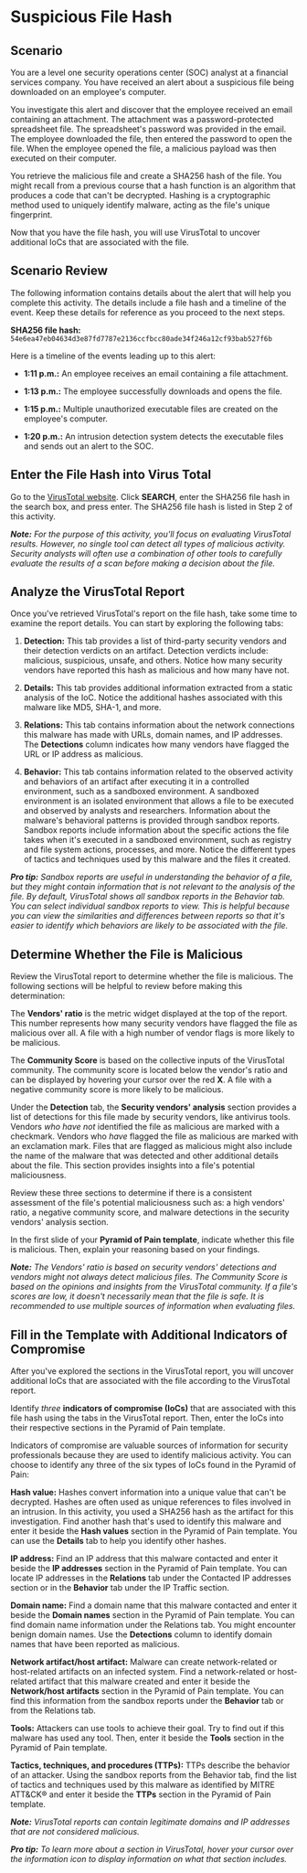 # Suspicious File Hash

## Scenario 

You are a level one security operations center (SOC) analyst at a financial services company. You have received an alert about a suspicious file being downloaded on an employee's computer. 

You investigate this alert and discover that the employee received an email containing an attachment. The attachment was a password-protected spreadsheet file. The spreadsheet's password was provided in the email. The employee downloaded the file, then entered the password to open the file. When the employee opened the file, a malicious payload was then executed on their computer. 

You retrieve the malicious file and create a SHA256 hash of the file. You might recall from a previous course that a hash function is an algorithm that produces a code that can't be decrypted. Hashing is a cryptographic method used to uniquely identify malware, acting as the file's unique fingerprint. 

Now that you have the file hash, you will use VirusTotal to uncover additional IoCs that are associated with the file.

## Scenario Review

The following information contains details about the alert that will help you complete this activity. The details include a file hash and a timeline of the event. Keep these details for reference as you proceed to the next steps.

**SHA256 file hash:** `54e6ea47eb04634d3e87fd7787e2136ccfbcc80ade34f246a12cf93bab527f6b`

Here is a timeline of the events leading up to this alert:

* **1:11 p.m.:** An employee receives an email containing a file attachment.

* **1:13 p.m.:** The employee successfully downloads and opens the file.

* **1:15 p.m.:** Multiple unauthorized executable files are created on the employee's computer.

* **1:20 p.m.:** An intrusion detection system detects the executable files and sends out an alert to the SOC.

## Enter the File Hash into Virus Total
Go to the [VirusTotal website](https://www.virustotal.com/gui/file/54e6ea47eb04634d3e87fd7787e2136ccfbcc80ade34f246a12cf93bab527f6b). Click **SEARCH**, enter the SHA256 file hash in the search box, and press enter. The SHA256 file hash is listed in Step 2 of this activity.

***Note:** For the purpose of this activity, you'll focus on evaluating VirusTotal results. However, no single tool can detect all types of malicious activity. Security analysts will often use a combination of other tools to carefully evaluate the results of a scan before making a decision about the file.*

## Analyze the VirusTotal Report
Once you've retrieved VirusTotal's report on the file hash, take some time to examine the report details. You can start by exploring the following tabs:

1. **Detection:** This tab provides a list of third-party security vendors and their detection verdicts on an artifact. Detection verdicts include: malicious, suspicious, unsafe, and others. Notice how many security vendors have reported this hash as malicious and how many have not.

2. **Details:** This tab provides additional information extracted from a static analysis of the IoC. Notice the additional hashes associated with this malware like MD5, SHA-1, and more. 

3. **Relations:** This tab contains information about the network connections this malware has made with URLs, domain names, and IP addresses. The **Detections** column indicates how many vendors have flagged the URL or IP address as malicious.

4. **Behavior:** This tab contains information related to the observed activity and behaviors of an artifact after executing it in a controlled environment, such as a sandboxed environment. A sandboxed environment is an isolated environment that allows a file to be executed and observed by analysts and researchers. Information about the malware's behavioral patterns is provided through sandbox reports. Sandbox reports include information about the specific actions the file takes when it's executed in a sandboxed environment, such as registry and file system actions, processes, and more. Notice the different types of tactics and techniques used by this malware and the files it created.

***Pro tip:** Sandbox reports are useful in understanding the behavior of a file, but they might contain information that is not relevant to the analysis of the file. By default, VirusTotal shows all sandbox reports in the Behavior tab. You can select individual sandbox reports to view. This is helpful because you can view the similarities and differences between reports so that it's easier to identify which behaviors are likely to be associated with the file.* 

## Determine Whether the File is Malicious
Review the VirusTotal report to determine whether the file is malicious. The following sections will be helpful to review before making this determination:

The **Vendors' ratio** is the metric widget displayed at the top of the report. This number represents how many security vendors have flagged the file as malicious over all. A file with a high number of vendor flags is more likely to be malicious.

The **Community Score** is based on the collective inputs of the VirusTotal community. The community score is located below the vendor's ratio and can be displayed by hovering your cursor over the red **X**. A file with a negative community score is more likely to be malicious.

Under the **Detection** tab, the **Security vendors' analysis** section provides a list of detections for this file made by security vendors, like antivirus tools. Vendors *who have not* identified the file as malicious are marked with a checkmark. Vendors who *have* flagged the file as malicious are marked with an exclamation mark. Files that are flagged as malicious might also include the name of the malware that was detected and other additional details about the file. This section provides insights into a file's potential maliciousness.

Review these three sections to determine if there is a consistent assessment of the file's potential maliciousness such as: a high vendors' ratio, a negative community score, and malware detections in the security vendors' analysis section. 

In the first slide of your **Pyramid of Pain template**, indicate whether this file is malicious. Then, explain your reasoning based on your findings.

***Note:** The Vendors' ratio is based on security vendors' detections and vendors might not always detect malicious files. The Community Score is based on the opinions and insights from the VirusTotal community. If a file's scores are low, it doesn't necessarily mean that the file is safe. It is recommended to use multiple sources of information when evaluating files.*

## Fill in the Template with Additional Indicators of Compromise
After you've explored the sections in the VirusTotal report, you will uncover additional IoCs that are associated with the file according to the VirusTotal report.

Identify *three* **indicators of compromise (IoCs)** that are associated with this file hash using the tabs in the VirusTotal report. Then, enter the IoCs into their respective sections in the Pyramid of Pain template.

Indicators of compromise are valuable sources of information for security professionals because they are used to identify malicious activity. You can choose to identify any three of the six types of IoCs found in the Pyramid of Pain: 

**Hash value:** Hashes convert information into a unique value that can't be decrypted. Hashes are often used as unique references to files involved in an intrusion. In this activity, you used a SHA256 hash as the artifact for this investigation. Find another hash that's used to identify this malware and enter it beside the **Hash values** section in the Pyramid of Pain template. You can use the **Details** tab to help you identify other hashes.

**IP address:** Find an IP address that this malware contacted and enter it beside the **IP addresses** section in the Pyramid of Pain template. You can locate IP addresses in the **Relations** tab under the Contacted IP addresses section or in the **Behavior** tab under the IP Traffic section.

**Domain name:** Find a domain name that this malware contacted and enter it beside the **Domain names** section in the Pyramid of Pain template. You can find domain name information under the Relations tab. You might encounter benign domain names. Use the **Detections** column to identify domain names that have been reported as malicious.

**Network artifact/host artifact:** Malware can create network-related or host-related artifacts on an infected system. Find a network-related or host-related artifact that this malware created and enter it beside the **Network/host artifacts** section in the Pyramid of Pain template. You can find this information from the sandbox reports under the **Behavior** tab or from the Relations tab.

**Tools:** Attackers can use tools to achieve their goal. Try to find out if this malware has used any tool. Then, enter it beside the **Tools** section in the Pyramid of Pain template.

**Tactics, techniques, and procedures (TTPs):** TTPs describe the behavior of an attacker. Using the sandbox reports from the Behavior tab, find the list of tactics and techniques used by this malware as identified by MITRE ATT&CK® and enter it beside the **TTPs** section in the Pyramid of Pain template. 

***Note:** VirusTotal reports can contain legitimate domains and IP addresses that are not considered malicious.* 

***Pro tip:** To learn more about a section in VirusTotal, hover your cursor over the information icon to display information on what that section includes.*
